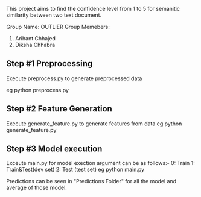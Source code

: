 This project aims to find the confidence level from 1 to 5 for semanitic similarity between two text document.

Group Name: OUTLIER
Group Memebers:
1. Arihant Chhajed
2. Diksha Chhabra

## Step #1 Preprocessing

Execute preprocess.py to generate preprocessed data

eg python preprocess.py

## Step #2 Feature Generation
Execute generate_feature.py to generate features from data
eg python generate_feature.py

## Step #3 Model execution
Exceute main.py for model exection
argument can be as follows:-
0: Train
1: Train&Test(dev set)
2: Test (test set)
eg python main.py <argument>

Predictions can be seen in "Predictions Folder" for all the model and average of those model.


